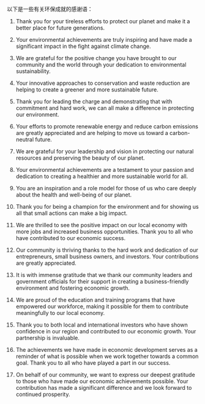 以下是一些有关环保成就的感谢语：
1. Thank you for your tireless efforts to protect our planet and make it a better place for future generations.
2. Your environmental achievements are truly inspiring and have made a significant impact in the fight against climate change.
3. We are grateful for the positive change you have brought to our community and the world through your dedication to environmental sustainability.
4. Your innovative approaches to conservation and waste reduction are helping to create a greener and more sustainable future.
5. Thank you for leading the charge and demonstrating that with commitment and hard work, we can all make a difference in protecting our environment.
6. Your efforts to promote renewable energy and reduce carbon emissions are greatly appreciated and are helping to move us toward a carbon-neutral future.
7. We are grateful for your leadership and vision in protecting our natural resources and preserving the beauty of our planet.
8. Your environmental achievements are a testament to your passion and dedication to creating a healthier and more sustainable world for all.
9. You are an inspiration and a role model for those of us who care deeply about the health and well-being of our planet.
10. Thank you for being a champion for the environment and for showing us all that small actions can make a big impact.



1. We are thrilled to see the positive impact on our local economy with more jobs and increased business opportunities. Thank you to all who have contributed to our economic success.
2. Our community is thriving thanks to the hard work and dedication of our entrepreneurs, small business owners, and investors. Your contributions are greatly appreciated.
3. It is with immense gratitude that we thank our community leaders and government officials for their support in creating a business-friendly environment and fostering economic growth.
4. We are proud of the education and training programs that have empowered our workforce, making it possible for them to contribute meaningfully to our local economy.
5. Thank you to both local and international investors who have shown confidence in our region and contributed to our economic growth. Your partnership is invaluable.
6. The achievements we have made in economic development serves as a reminder of what is possible when we work together towards a common goal. Thank you to all who have played a part in our success.
7. On behalf of our community, we want to express our deepest gratitude to those who have made our economic achievements possible. Your contribution has made a significant difference and we look forward to continued prosperity.